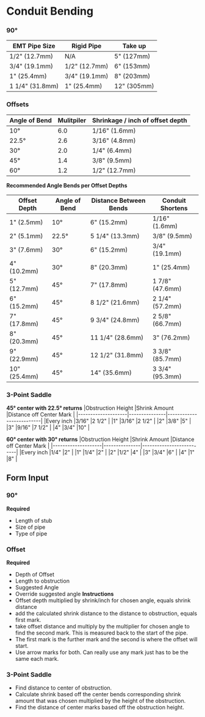# Conduit Bending

### 90&deg;

|EMT Pipe Size  |Rigid Pipe   |Take up    |
|---------------|-------------|-----------|
|1/2" (12.7mm)  |N/A          |5" (127mm) |
|3/4" (19.1mm)  |1/2" (12.7mm)|6" (153mm) |
|1"   (25.4mm)  |3/4" (19.1mm)|8" (203mm) |
|1 1/4" (31.8mm)|1"   (25.4mm)|12" (305mm)|

### Offsets

|Angle of Bend  |Mulitpiler  |Shrinkage / inch of offset depth|
|---------------|------------|--------------------------------|
|10&deg;        |6.0         |1/16" (1.6mm)                   |
|22.5&deg;      |2.6         |3/16" (4.8mm)                   |
|30&deg;        |2.0         |1/4" (6.4mm)                    |
|45&deg;        |1.4         |3/8" (9.5mm)                    |
|60&deg;        |1.2         |1/2" (12.7mm)                   |

**Recommended Angle Bends per Offset Depths**

|Offset Depth    |Angle of Bend  |Distance Between Bends  |Conduit Shortens  |
|----------------|---------------|------------------------|------------------|
|1" (2.5mm)      |10&deg;        |6" (15.2mm)             |1/16" (1.6mm)     |
|2" (5.1mm)      |22.5&deg;      |5 1/4" (13.3mm)         |3/8" (9.5mm)      |
|3" (7.6mm)      |30&deg;        |6" (15.2mm)         |3/4" (19.1mm)      |
|4" (10.2mm)     |30&deg;        |8" (20.3mm)         |1" (25.4mm)      |
|5" (12.7mm)     |45&deg;        |7" (17.8mm)         |1 7/8" (47.6mm)      |
|6" (15.2mm)     |45&deg;        |8 1/2" (21.6mm)       |2 1/4" (57.2mm)      |
|7" (17.8mm)     |45&deg;        |9 3/4" (24.8mm)      |2 5/8" (66.7mm)      |
|8" (20.3mm)     |45&deg;        |11 1/4" (28.6mm)         |3" (76.2mm)      |
|9" (22.9mm)     |45&deg;        |12 1/2" (31.8mm)    |3 3/8" (85.7mm)      |
|10" (25.4mm)    |45&deg;        |14" (35.6mm)         |3 3/4" (95.3mm)      |


### 3-Point Saddle
**45&deg; center with 22.5&deg; returns**
|Obstruction Height  |Shrink Amount  |Distance off Center Mark  |
|--------------------|---------------|--------------------------|
|Every inch          |3/16"          |2 1/2"                    |
|1"                  |3/16"          |2 1/2"                    |
|2"                  |3/8"           |5"                        |
|3"                  |9/16"          |7 1/2"                    |
|4"                  |3/4"           |10"                       |

**60&deg; center with 30&deg; returns**
|Obstruction Height  |Shrink Amount  |Distance off Center Mark  |
|--------------------|---------------|--------------------------|
|Every inch          |1/4"           |2"                        |
|1"                  |1/4"           |2"                        |
|2"                  |1/2"           |4"                        |
|3"                  |3/4"           |6"                        |
|4"                  |1"             |8"                        |



## Form Input 

### 90&deg;
**Required**
- Length of stub
- Size of pipe
- Type of pipe

### Offset
**Required**
- Depth of Offset
- Length to obstruction
- Suggested Angle
- Override suggested angle
**Instructions**
- Offset depth multiplied by shrink/inch for chosen angle, equals shrink distance
- add the calculated shrink distance to the distance to obstruction, equals first mark.
- take offset distance and multiply by the multiplier for chosen angle to find the second mark. This is measured back to the start of the pipe. 
- The first mark is the further mark and the second is where the offset will start.
- Use arrow marks for both. Can really use any mark just has to be the same each mark.

### 3-Point Saddle 
- Find distance to center of obstruction.
- Calculate shrink based off the center bends corresponding shrink amount that was chosen multiplied by the height of the obstruction.
- Find the distance of center marks based off the obstruction height. 